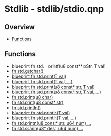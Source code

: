 
# Stdlib - stdlib/stdio.qnp

## Overview
 - [Functions](#functions)


## Functions
 - [blueprint fn<i32> std.__printf(u8 const** pStr, T val)]()
 - [fn<u8> std.getchar()]()
 - [blueprint fn<i32> std.print(T val)]()
 - [blueprint fn<i32> std.print(T val, ...)]()
 - [blueprint fn<i32> std.print(u8 const* str, T val)]()
 - [blueprint fn<i32> std.print(u8 const* str, T val, ...)]()
 - [fn<i32> std.print(u8 char)]()
 - [fn<i32> std.print(u8 const* str)]()
 - [fn<i32> std.println()]()
 - [blueprint fn<i32> std.println(T val)]()
 - [blueprint fn<i32> std.println(T val, ...)]()
 - [fn<i32> std.printn(u8 const* str, u64 num) ...]()
 - [fn<i32> std.scann(u8* dest, u64 num) ...]()

